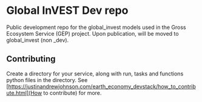 # Global InVEST Dev repo

Public development repo for the global_invest models used in the Gross Ecosystem Service (GEP) project. Upon publication, will be moved to global_invest (non _dev).

## Contributing

Create a directory for your service, along with run, tasks and functions python files in the directory. See [https://justinandrewjohnson.com/earth_economy_devstack/how_to_contribute.html](How to contribute) for more.
